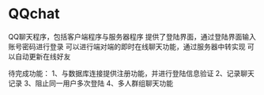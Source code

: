 # QQchat
QQ聊天程序，包括客户端程序与服务器程序
提供了登陆界面，通过登陆界面输入账号密码进行登录
可以进行端对端的即时在线聊天功能，通过服务器中转实现
可以自动更新在线好友

待完成功能：
1、与数据库连接提供注册功能，并进行登陆信息验证
2、记录聊天记录
3、阻止同一用户多次登陆
4、多人群组聊天功能
